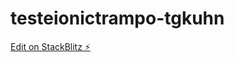 # testeionictrampo-tgkuhn

[Edit on StackBlitz ⚡️](https://stackblitz.com/edit/testeionictrampo-tgkuhn)